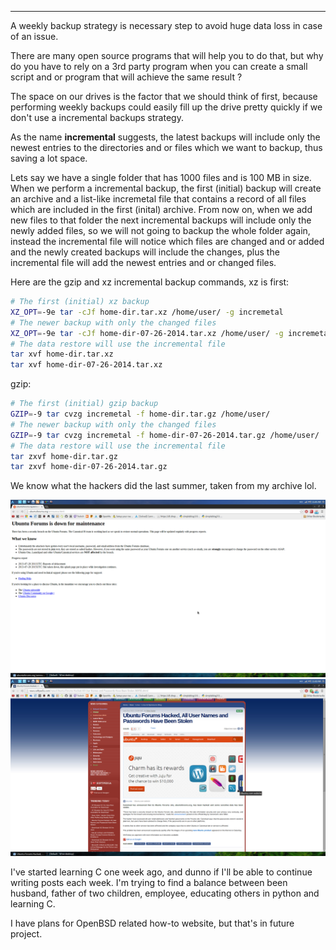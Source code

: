 
---

A weekly backup strategy is necessary step to avoid huge data loss in case of an issue.

There are many open source programs that will help you to do that, but why do you have to rely on a 3rd party program when you can create a small script and or program that will achieve the same result &#63;

The space on our drives is the factor that we should think of first, because performing weekly backups could easily fill up the drive pretty quickly if we don't use a incremental backups strategy.

As the name **incremental** suggests, the latest backups will include only the newest entries to the directories and or files which we want to backup, thus saving a lot space.

Lets say we have a single folder that has 1000 files and is 100 MB in size. When we perform a incremental backup, the first (initial) backup will create an archive and a list-like incremetal file that contains a record of all files which are included in the first (inital) archive. From now on, when we add new files to that folder the next incremental backups will include only the newly added files, so we will not going to backup the whole folder again, instead the incremental file will notice which files are changed and or added and the newly created backups will include the changes, plus the incremental file will add the newest entries and or changed files.

Here are the gzip and xz incremental backup commands, xz is first:

```bash
# The first (initial) xz backup
XZ_OPT=-9e tar -cJf home-dir.tar.xz /home/user/ -g incremetal
# The newer backup with only the changed files
XZ_OPT=-9e tar -cJf home-dir-07-26-2014.tar.xz /home/user/ -g incremetal
# The data restore will use the incremental file
tar xvf home-dir.tar.xz
tar xvf home-dir-07-26-2014.tar.xz
```

gzip:

```bash
# The first (initial) gzip backup
GZIP=-9 tar cvzg incremetal -f home-dir.tar.gz /home/user/
# The newer backup with only the changed files
GZIP=-9 tar cvzg incremetal -f home-dir-07-26-2014.tar.gz /home/user/
# The data restore will use the incremental file
tar zxvf home-dir.tar.gz
tar zxvf home-dir-07-26-2014.tar.gz
```

We know what the hackers did the last summer, taken from my archive lol.

![](img/file/inc_bak/ubuntu-hacked.png)
![](img/file/inc_bak/ubuntu-hacked2.png)

I've started learning C one week ago, and dunno if I'll be able to continue writing posts each week. I'm trying to find a balance between been husband, father of two children, employee, educating others in python and learning C.

I have plans for OpenBSD related how-to website, but that's in future project.
